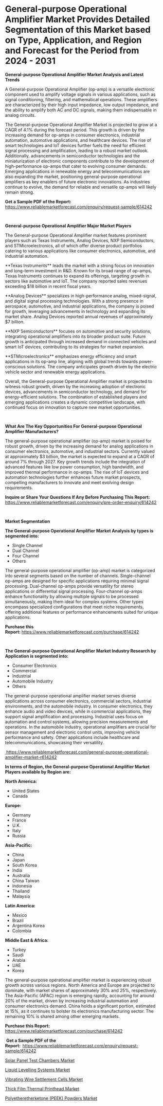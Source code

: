 <p><h1>General-purpose Operational Amplifier Market Provides Detailed Segmentation of this Market based on Type, Application, and Region and Forecast for the Period from 2024 - 2031</h1></p><p><strong>General-purpose Operational Amplifier Market Analysis and Latest Trends</strong></p>
<p><p>A General-purpose Operational Amplifier (op-amp) is a versatile electronic component used to amplify voltage signals in various applications, such as signal conditioning, filtering, and mathematical operations. These amplifiers are characterized by their high input impedance, low output impedance, and the ability to amplify both AC and DC signals, making them indispensable in analog circuits.</p><p>The General-purpose Operational Amplifier Market is projected to grow at a CAGR of 4.1% during the forecast period. This growth is driven by the increasing demand for op-amps in consumer electronics, industrial automation, automotive applications, and healthcare devices. The rise of smart technologies and IoT devices further fuels the need for efficient signal processing and amplification, leading to a robust market outlook. Additionally, advancements in semiconductor technologies and the miniaturization of electronic components contribute to the development of high-performance op-amps that cater to evolving consumer demands. Emerging applications in renewable energy and telecommunications are also expanding the market, positioning general-purpose operational amplifiers as key enablers of future electronic innovations. As industries continue to evolve, the demand for reliable and versatile op-amps will likely remain strong.</p></p>
<p><strong>Get a Sample PDF of the Report:&nbsp;</strong> <a href="https://www.reliablemarketforecast.com/enquiry/request-sample/614242?utm_campaign=1464&utm_medium=2&utm_source=Github&utm_content=ia&utm_term=12102024&utm_id=general-purpose-operational-amplifier">https://www.reliablemarketforecast.com/enquiry/request-sample/614242</a></p>
<p>&nbsp;</p>
<p><strong>General-purpose Operational Amplifier Major Market Players</strong></p>
<p><p>The General-purpose Operational Amplifier market features prominent players such as Texas Instruments, Analog Devices, NXP Semiconductors, and STMicroelectronics, all of which offer diverse product portfolios catering to various applications like consumer electronics, automotive, and industrial automation.</p><p>**Texas Instruments** leads the market with a strong focus on innovation and long-term investment in R&D. Known for its broad range of op-amps, Texas Instruments continues to expand its offerings, targeting growth in sectors like automotive and IoT. The company reported sales revenues exceeding $18 billion in recent fiscal years.</p><p>**Analog Devices** specializes in high-performance analog, mixed-signal, and digital signal processing technologies. With a strong presence in aerospace, automotive, and industrial applications, the company is poised for growth, leveraging advancements in technology and expanding its market share. Analog Devices reported annual revenues of approximately $7 billion.</p><p>**NXP Semiconductors** focuses on automotive and security solutions, integrating operational amplifiers into its broader product suite. Future growth is anticipated through increased demand in connected vehicles and smart IoT devices, contributing to its strategies for market expansion.</p><p>**STMicroelectronics** emphasizes energy efficiency and smart applications in its op-amp line, aligning with global trends towards power-conscious solutions. The company anticipates growth driven by the electric vehicle sector and renewable energy applications.</p><p>Overall, the General-purpose Operational Amplifier market is projected to witness robust growth, driven by the increasing adoption of electronic devices, advancements in semiconductor technology, and demand for energy-efficient solutions. The combination of established players and emerging applications creates a dynamic competitive landscape, with continued focus on innovation to capture new market opportunities.</p></p>
<p>&nbsp;</p>
<p><strong>What Are The Key Opportunities For General-purpose Operational Amplifier Manufacturers?</strong></p>
<p><p>The general-purpose operational amplifier (op-amp) market is poised for robust growth, driven by the increasing demand for analog applications in consumer electronics, automotive, and industrial sectors. Currently valued at approximately $3 billion, the market is expected to expand at a CAGR of around 7% through 2027. Key growth trends include the integration of advanced features like low power consumption, high bandwidth, and improved thermal performance in op-amps. The rise of IoT devices and automation technologies further enhances future market prospects, compelling manufacturers to innovate and meet evolving design requirements.</p></p>
<p><strong>Inquire or Share Your Questions If Any Before Purchasing This Report:</strong> <a href="https://www.reliablemarketforecast.com/enquiry/pre-order-enquiry/614242?utm_campaign=1464&utm_medium=2&utm_source=Github&utm_content=ia&utm_term=12102024&utm_id=general-purpose-operational-amplifier">https://www.reliablemarketforecast.com/enquiry/pre-order-enquiry/614242</a></p>
<p>&nbsp;</p>
<p><strong>Market Segmentation</strong></p>
<p><strong>The General-purpose Operational Amplifier Market Analysis by types is segmented into:</strong></p>
<p><ul><li>Single Channel</li><li>Dual Channel</li><li>Four Channel</li><li>Others</li></ul></p>
<p><p>The general-purpose operational amplifier (op-amp) market is categorized into several segments based on the number of channels. Single-channel op-amps are designed for specific applications requiring minimal signal processing. Dual-channel op-amps provide versatility for stereo applications or differential signal processing. Four-channel op-amps enhance functionality by allowing multiple signals to be processed simultaneously, making them ideal for complex systems. Other types encompass specialized configurations that meet niche requirements, offering additional features or performance enhancements suited for unique applications.</p></p>
<p><strong>Purchase this Report:&nbsp;</strong><a href="https://www.reliablemarketforecast.com/purchase/614242?utm_campaign=1464&utm_medium=2&utm_source=Github&utm_content=ia&utm_term=12102024&utm_id=general-purpose-operational-amplifier">https://www.reliablemarketforecast.com/purchase/614242</a></p>
<p>&nbsp;</p>
<p><strong>The General-purpose Operational Amplifier Market Industry Research by Application is segmented into:</strong></p>
<p><ul><li>Consumer Electronics</li><li>Commercial</li><li>Industrial</li><li>Automobile Industry</li><li>Others</li></ul></p>
<p><p>The general-purpose operational amplifier market serves diverse applications across consumer electronics, commercial sectors, industrial environments, and the automobile industry. In consumer electronics, they enhance audio and video devices, while in commercial applications, they support signal amplification and processing. Industrial uses focus on automation and control systems, allowing precision measurements and operations. In the automobile industry, operational amplifiers are crucial for sensor management and electronic control units, improving vehicle performance and safety. Other applications include healthcare and telecommunications, showcasing their versatility.</p></p>
<p><a href="https://www.reliablemarketforecast.com/general-purpose-operational-amplifier-market-r614242?utm_campaign=1464&utm_medium=2&utm_source=Github&utm_content=ia&utm_term=12102024&utm_id=general-purpose-operational-amplifier">&nbsp;https://www.reliablemarketforecast.com/general-purpose-operational-amplifier-market-r614242</a></p>
<p><strong>In terms of Region, the General-purpose Operational Amplifier Market Players available by Region are:</strong></p>
<p>
    <p> <strong> North America: </strong>
        <ul>
            <li>United States</li>
            <li>Canada</li>
        </ul>
        </p> 
    <p> <strong> Europe: </strong>
        <ul>
            <li>Germany</li>
            <li>France</li>
            <li>U.K.</li>
            <li>Italy</li>
            <li>Russia</li>
        </ul>
        </p> 
    <p> <strong> Asia-Pacific: </strong>
        <ul>
            <li>China</li>
            <li>Japan</li>
            <li>South Korea</li>
            <li>India</li>
            <li>Australia</li>
            <li>China Taiwan</li>
            <li>Indonesia</li>
            <li>Thailand</li>
            <li>Malaysia</li>
        </ul>
        </p> 
    <p> <strong> Latin America: </strong>
        <ul>
            <li>Mexico</li>
            <li>Brazil</li>
            <li>Argentina Korea</li>
            <li>Colombia</li>
        </ul>
        </p> 
    <p> <strong> Middle East & Africa: </strong>
        <ul>
            <li>Turkey</li>
            <li>Saudi</li>
            <li>Arabia</li>
            <li>UAE</li>
            <li>Korea</li>
        </ul>
    </p>
    </p>
<p><p>The general-purpose operational amplifier market is experiencing robust growth across various regions. North America and Europe are projected to dominate, with market shares of approximately 30% and 25%, respectively. The Asia-Pacific (APAC) region is emerging rapidly, accounting for around 20% of the market, driven by increasing industrial automation and consumer electronics demand. China holds a significant portion, estimated at 15%, as it continues to bolster its electronics manufacturing sector. The remaining 10% is shared among other emerging markets.</p></p>
<p><strong>Purchase this Report: </strong><a href="https://www.reliablemarketforecast.com/purchase/614242?utm_campaign=1464&utm_medium=2&utm_source=Github&utm_content=ia&utm_term=12102024&utm_id=general-purpose-operational-amplifier">https://www.reliablemarketforecast.com/purchase/614242</a></p>
<p>&nbsp;<strong>Get a Sample PDF of the Report:&nbsp;&nbsp;</strong><a href="https://www.reliablemarketforecast.com/enquiry/request-sample/614242?utm_campaign=1464&utm_medium=2&utm_source=Github&utm_content=ia&utm_term=12102024&utm_id=general-purpose-operational-amplifier">https://www.reliablemarketforecast.com/enquiry/request-sample/614242</a></p>
<p><strong></strong></p>
<p><p><a href="https://github.com/rosenahom6zhu/Market-Research-Report-List-1/blob/main/solar-panel-test-chambers-market.md?utm_campaign=1464&utm_medium=2&utm_source=Github&utm_content=ia&utm_term=12102024&utm_id=general-purpose-operational-amplifier">Solar Panel Test Chambers Market</a></p><p><a href="https://www.linkedin.com/pulse/key-drivers-liquid-levelling-systems-market-trends-future-xts2e?utm_campaign=1464&utm_medium=2&utm_source=Github&utm_content=ia&utm_term=12102024&utm_id=general-purpose-operational-amplifier">Liquid Levelling Systems Market</a></p><p><a href="https://www.linkedin.com/pulse/vibrating-wire-settlement-cells-market-velocity-137-cagr-trajectory-dxmhe?utm_campaign=1464&utm_medium=2&utm_source=Github&utm_content=ia&utm_term=12102024&utm_id=general-purpose-operational-amplifier">Vibrating Wire Settlement Cells Market</a></p><p><a href="https://www.linkedin.com/pulse/thick-film-thermal-printhead-market-share-size-trends-industry-s87he?utm_campaign=1464&utm_medium=2&utm_source=Github&utm_content=ia&utm_term=12102024&utm_id=general-purpose-operational-amplifier">Thick Film Thermal Printhead Market</a></p><p><a href="https://github.com/erskinemm93/Market-Research-Report-List-1/blob/main/polyetheretherketone-peek-powders-market.md?utm_campaign=1464&utm_medium=2&utm_source=Github&utm_content=ia&utm_term=12102024&utm_id=general-purpose-operational-amplifier">Polyetheretherketone (PEEK) Powders Market</a></p></p>
